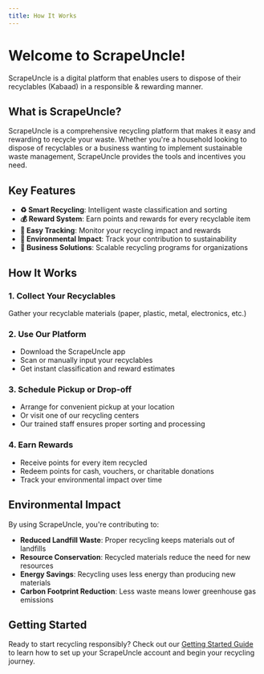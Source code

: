 ```yaml
---
title: How It Works
---
```


# Welcome to ScrapeUncle!

ScrapeUncle is a digital platform that enables users to dispose of their recyclables (Kabaad) in a responsible & rewarding manner.

## What is ScrapeUncle?

ScrapeUncle is a comprehensive recycling platform that makes it easy and rewarding to recycle your waste. Whether you're a household looking to dispose of recyclables or a business wanting to implement sustainable waste management, ScrapeUncle provides the tools and incentives you need.

## Key Features
- **♻️ Smart Recycling**: Intelligent waste classification and sorting
- **💰 Reward System**: Earn points and rewards for every recyclable item
- **📱 Easy Tracking**: Monitor your recycling impact and rewards
- **🌱 Environmental Impact**: Track your contribution to sustainability
- **🏢 Business Solutions**: Scalable recycling programs for organizations

## How It Works

### 1. **Collect Your Recyclables**
Gather your recyclable materials (paper, plastic, metal, electronics, etc.)

### 2. **Use Our Platform**
- Download the ScrapeUncle app
- Scan or manually input your recyclables
- Get instant classification and reward estimates

### 3. **Schedule Pickup or Drop-off**
- Arrange for convenient pickup at your location
- Or visit one of our recycling centers
- Our trained staff ensures proper sorting and processing

### 4. **Earn Rewards**
- Receive points for every item recycled
- Redeem points for cash, vouchers, or charitable donations
- Track your environmental impact over time

## Environmental Impact

By using ScrapeUncle, you're contributing to:
- **Reduced Landfill Waste**: Proper recycling keeps materials out of landfills
- **Resource Conservation**: Recycled materials reduce the need for new resources
- **Energy Savings**: Recycling uses less energy than producing new materials
- **Carbon Footprint Reduction**: Less waste means lower greenhouse gas emissions

## Getting Started

Ready to start recycling responsibly? Check out our [Getting Started Guide](/docs/getting-started/installation) to learn how to set up your ScrapeUncle account and begin your recycling journey.
